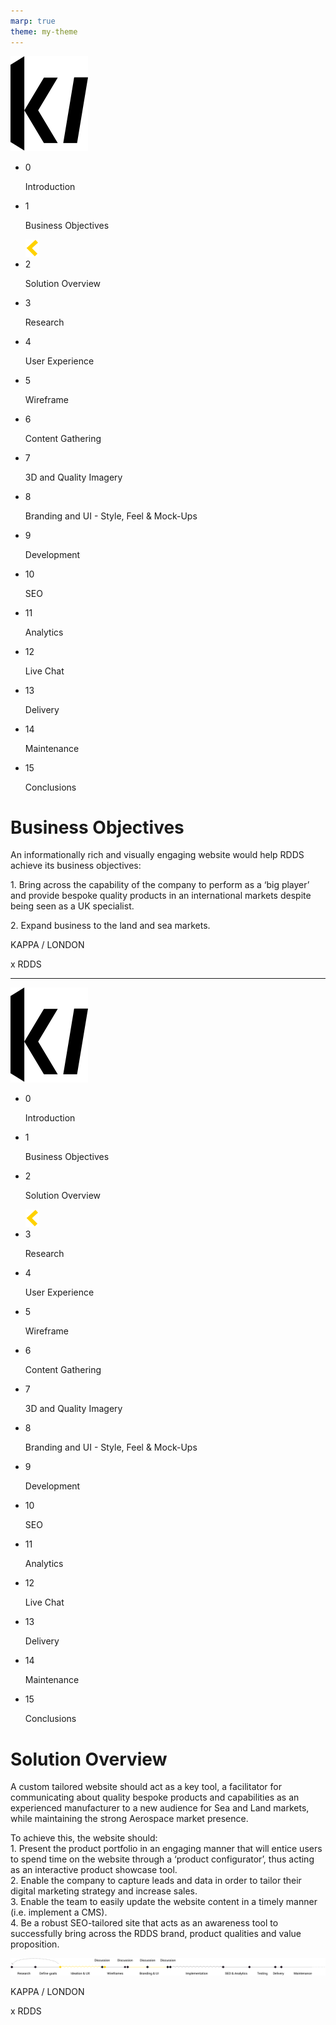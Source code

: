 ```yaml
---
marp: true
theme: my-theme
---
```


<style>
@import url('https://fonts.googleapis.com/css2?family=Yantramanav:wght@100;300;400;500;700;900&display=swap');
</style>

<!-- header -->
<div class='header'>
    <img class='logo' src='./assets/Logo.svg'>
</div>

<!-- side bit - repeated many times - change the seleceted on each slide -->
<div class='flex-wrapper'>
    <!-- menu -->
    <ul class= 'menu'>
        <li class='menu__item'>
            <span class='menu__number'>0</span>
            <p class="menu__text">
            Introduction</p>
        </li>
        <li class='menu__current'>
            <span class='menu__number'>1</span>
            <p class="menu__text">
            Business Objectives</p>
            <img src='./assets/Vector.svg' class="menu__current-sign">
        </li>
        <li class='menu__item'>
            <span class='menu__number'>2</span><p class="menu__text">Solution Overview</p>
        </li>
        <li class='menu__item'>
            <span class='menu__number'>3</span><p class="menu__text">Research</p>
        </li>
        <li class='menu__item'>
            <span class='menu__number'>4</span><p class="menu__text">User Experience</p>
        </li>
        <li class='menu__item'>
            <span class='menu__number'>5</span><p class="menu__text">Wireframe</p>
        </li>
        <li class='menu__item'>
            <span class='menu__number'>6</span><p class="menu__text">Content Gathering</p>
        </li>
        <li class='menu__item'>
            <span class='menu__number'>7</span><p class="menu__text">3D and Quality Imagery</p>
        </li>
        <li class='menu__item'>
            <span class='menu__number'>8</span><p class="menu__text">Branding and UI - Style, Feel & Mock-Ups </p>
        </li>
        <li class='menu__item'>
            <span class='menu__number'>9</span><p class="menu__text">Development</p>
        </li>
        <li class='menu__item'>
            <span class='menu__number'>10</span><p class="menu__text">SEO</p>
        </li>
        <li class='menu__item'>
            <span class='menu__number'>11</span><p class="menu__text">Analytics</p>
        </li>
        <li class='menu__item'>
            <span class='menu__number'>12</span><p class="menu__text">Live Chat</p>
        </li>
        <li class='menu__item'>
            <span class='menu__number'>13</span><p class="menu__text">Delivery</p>
        </li>
        <li class='menu__item'>
            <span class='menu__number'>14</span><p class="menu__text">Maintenance</p>
        </li>
        <li class='menu__item'>
            <span class='menu__number'>15</span><p class="menu__text">Conclusions</p>
        </li>
    </ul>
    <!-- content -->
    <div class='main'>
        <h1>Business Objectives</h1>
        <div class='objectives__info'>
            <p>An informationally rich and visually engaging website would help RDDS achieve its business objectives:</p>
            <p> 1. Bring across the capability of the company to perform as a ‘big player’ and provide bespoke quality products in an international markets despite being seen as a UK specialist.</p>
            <p> 2. Expand business to the land and sea markets.</p>
        </div>
    </div>
    <div class="bg-placeholder"></div>
</div>

<!-- footer -->
<div class="footer">
    <p class="footer__text">KAPPA / LONDON </p>
    <p class="footer__text">x RDDS </p>
</div>

---

<!-- header -->
<div class='header'>
    <img class='logo' src='./assets/Logo.svg'>
</div>

<div class='flex-wrapper'>
    
 <!-- menu -->
 <ul class= 'menu'>
        <li class='menu__item'>
            <span class='menu__number'>0</span>
            <p class="menu__text">
            Introduction</p>
        </li>
        <li class='menu__item'>
            <span class='menu__number'>1</span>
            <p class="menu__text">
            Business Objectives</p>
        </li>
        <li class='menu__current'>
            <span class='menu__number'>2</span><p class="menu__text">Solution Overview</p>
             <img src='./assets/Vector.svg' class="menu__current-sign">
        </li>
        <li class='menu__item'>
            <span class='menu__number'>3</span><p class="menu__text">Research</p>
        </li>
        <li class='menu__item'>
            <span class='menu__number'>4</span><p class="menu__text">User Experience</p>
        </li>
        <li class='menu__item'>
            <span class='menu__number'>5</span><p class="menu__text">Wireframe</p>
        </li>
        <li class='menu__item'>
            <span class='menu__number'>6</span><p class="menu__text">Content Gathering</p>
        </li>
        <li class='menu__item'>
            <span class='menu__number'>7</span><p class="menu__text">3D and Quality Imagery</p>
        </li>
        <li class='menu__item'>
            <span class='menu__number'>8</span><p class="menu__text">Branding and UI - Style, Feel & Mock-Ups </p>
        </li>
        <li class='menu__item'>
            <span class='menu__number'>9</span><p class="menu__text">Development</p>
        </li>
        <li class='menu__item'>
            <span class='menu__number'>10</span><p class="menu__text">SEO</p>
        </li>
        <li class='menu__item'>
            <span class='menu__number'>11</span><p class="menu__text">Analytics</p>
        </li>
        <li class='menu__item'>
            <span class='menu__number'>12</span><p class="menu__text">Live Chat</p>
        </li>
        <li class='menu__item'>
            <span class='menu__number'>13</span><p class="menu__text">Delivery</p>
        </li>
        <li class='menu__item'>
            <span class='menu__number'>14</span><p class="menu__text">Maintenance</p>
        </li>
        <li class='menu__item'>
            <span class='menu__number'>15</span><p class="menu__text">Conclusions</p>
        </li>
    </ul>

<!-- content -->
<div class="wrapper">
 <div class='main'>
    <h1>Solution Overview
    </h1>
    <div class='content__info content__solution'>
            <p>A custom tailored website should act as a key tool, a facilitator for communicating about quality bespoke products and capabilities as an experienced manufacturer to a new audience for Sea and Land markets, while maintaining the strong Aerospace market presence.
            </p>
            <p> To achieve this, the website should:<br>
            1. Present the product portfolio in an engaging manner that will entice users to spend time on the website through a ‘product configurator’, thus acting as an interactive product showcase tool.
            <br>2. Enable the company to capture leads and data in order to tailor their digital marketing strategy and increase sales.
            <br>3. Enable the team to easily update the website content in a timely manner (i.e. implement a CMS).
            <br>4. Be a robust SEO-tailored site that acts as an awareness tool to successfully bring across the RDDS brand, product qualities and value proposition.</p>
    </div>

 </div>
    <img src="./assets/timline.svg" class="solution__timeline" alt="Process timeline">
</div>
</div>

<!-- footer -->
<div class="footer">
    <p class="footer__text">KAPPA / LONDON </p>
    <p class="footer__text">x RDDS </p>
</div>
